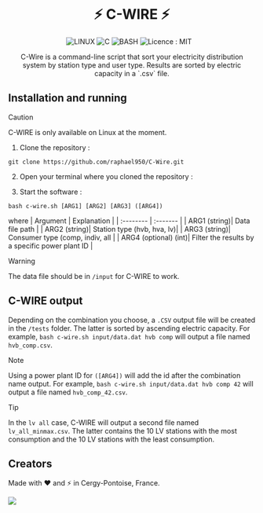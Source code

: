 <h1 align='center'>
  ⚡ C-WIRE ⚡
</h1>

<p align='center'>
  <a>
    <img alt="LINUX" src="https://img.shields.io/badge/Linux-FCC624?style=for-the-badge&logo=linux&logoColor=black">
    <img alt="C" src="https://img.shields.io/badge/C-00599C?style=for-the-badge&logo=c&logoColor=white">
    <img alt="BASH" src="https://img.shields.io/badge/bash_script-%23121011.svg?style=for-the-badge&logo=gnu-bash&logoColor=white)">  
    <img alt="Licence : MIT" src="https://img.shields.io/badge/License-GPL%20v3-yellow.svg">   
  </a>&nbsp;&nbsp;
</p>

<p align='center'>
    C-Wire is a command-line script that sort your electricity distribution system by station type and user type.
    Results are sorted by electric capacity in a `.csv` file.
</p>

## Installation and running

> [!CAUTION]
> C-WIRE is only available on Linux at the moment.

1. Clone the repository :
```
git clone https://github.com/raphael950/C-Wire.git
```

2. Open your terminal where you cloned the repository :

3. Start the software :
```
bash c-wire.sh [ARG1] [ARG2] [ARG3] ([ARG4])
```
where
| Argument | Explanation  |
| :-------- | :------- |
| ARG1 (string)| Data file path |
| ARG2 (string)| Station type (hvb, hva, lv)|
| ARG3 (string)| Consumer type (comp, indiv, all |
| ARG4 (optional) (int)| Filter the results by a specific power plant ID |

> [!WARNING]
> The data file should be in `/input` for C-WIRE to work.

## C-WIRE output

Depending on the combination you choose, a `.CSV` output file will be created in the `/tests` folder. The latter is sorted by ascending electric capacity.
For example, `bash c-wire.sh input/data.dat hvb comp` will output a file named `hvb_comp.csv`.

> [!NOTE]
> Using a power plant ID for `([ARG4])` will add the id after the combination name output.
> For example, `bash c-wire.sh input/data.dat hvb comp 42` will output a file named `hvb_comp_42.csv`.

> [!TIP]
> In the `lv all` case, C-WIRE will output a second file named `lv_all_minmax.csv`.
> The latter contains the 10 LV stations with the most consumption and the 10 LV stations with the least consumption.

## Creators

Made with ❤️ and ⚡ in Cergy-Pontoise, France.

<a href="https://github.com/raphael950/C-Wire/graphs/contributors">
  <img src="https://contrib.rocks/image?repo=raphael950/C-Wire" />
</a>
